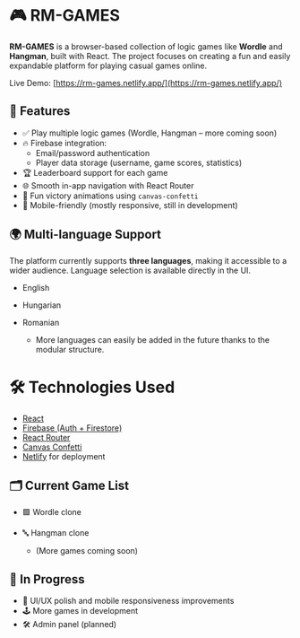 # 🎮 RM-GAMES

**RM-GAMES** is a browser-based collection of logic games like **Wordle** and **Hangman**, built with React. The project focuses on creating a fun and easily expandable platform for playing casual games online.

Live Demo: [https://rm-games.netlify.app/](https://rm-games.netlify.app/)

## 🧩 Features

- ✅ Play multiple logic games (Wordle, Hangman – more coming soon)
- 🔥 Firebase integration:
  - Email/password authentication
  - Player data storage (username, game scores, statistics)
- 🏆 Leaderboard support for each game
- 🌐 Smooth in-app navigation with React Router
- 🎉 Fun victory animations using `canvas-confetti`
- 📱 Mobile-friendly (mostly responsive, still in development)

 ## 🌍 Multi-language Support

The platform currently supports **three languages**, making it accessible to a wider audience. Language selection is available directly in the UI.

-  English
-  Hungarian
- Romanian

     - More languages can easily be added in the future thanks to the modular structure.


# 🛠️ Technologies Used

- [React](https://reactjs.org/)
- [Firebase (Auth + Firestore)](https://firebase.google.com/)
- [React Router](https://reactrouter.com/)
- [Canvas Confetti](https://www.npmjs.com/package/canvas-confetti)
- [Netlify](https://www.netlify.com/) for deployment

## 🗂️ Current Game List
- 🟩 Wordle clone

- 🔤 Hangman clone
    - (More games coming soon)
 
## 🧪 In Progress
- 🎨 UI/UX polish and mobile responsiveness improvements
- 🕹️ More games in development
- 🛠️ Admin panel (planned)
